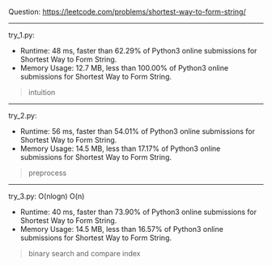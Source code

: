 Question: https://leetcode.com/problems/shortest-way-to-form-string/

---

try_1.py:
* Runtime: 48 ms, faster than 62.29% of Python3 online submissions for Shortest Way to Form String.
* Memory Usage: 12.7 MB, less than 100.00% of Python3 online submissions for Shortest Way to Form String.

> intuition

---

try_2.py:

* Runtime: 56 ms, faster than 54.01% of Python3 online submissions for Shortest Way to Form String.
* Memory Usage: 14.5 MB, less than 17.17% of Python3 online submissions for Shortest Way to Form String.

> preprocess

---

try_3.py: O(nlogn) O(n)

* Runtime: 40 ms, faster than 73.90% of Python3 online submissions for Shortest Way to Form String.
* Memory Usage: 14.5 MB, less than 16.57% of Python3 online submissions for Shortest Way to Form String.

> binary search and compare index
